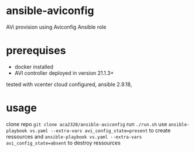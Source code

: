 # ansible-aviconfig
AVi provision using Aviconfig Ansible role

# prerequises
- docker installed
- AVI controller deployed in version 21.1.3+

tested with vcenter cloud configured, ansible 2.9.18, 


# usage
clone repo `git clone aca2328/ansible-aviconfig`
run `./run.sh` 
use `ansible-playbook vs.yaml --extra-vars avi_config_state=present` to create ressources and `ansible-playbook vs.yaml --extra-vars avi_config_state=absent` to destroy ressources
